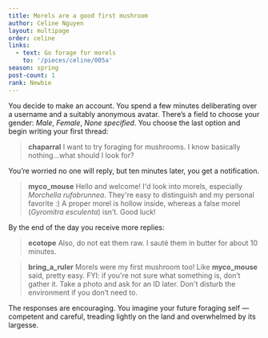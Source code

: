 ```yaml
---
title: Morels are a good first mushroom
author: Celine Nguyen
layout: multipage
order: celine
links:
  - text: Go forage for morels
    to: '/pieces/celine/005a'
season: spring
post-count: 1
rank: Newbie
---
```


You decide to make an account. You spend a few minutes deliberating over a username and a suitably anonymous avatar. There’s a field to choose your gender: *Male*, *Female*, *None specified*. You choose the last option and begin writing your first thread:

> **chaparral** I want to try foraging for mushrooms. I know basically nothing…what should I look for?

You’re worried no one will reply, but ten minutes later, you get a notification.

> **myco_mouse** Hello and welcome! I'd look into morels, especially *Morchella rufobrunnea*. They're easy to distinguish and my personal favorite :) A proper morel is hollow inside, whereas a false morel (*Gyromitra esculenta*) isn’t. Good luck!

By the end of the day you receive more replies:

> **ecotope** Also, do not eat them raw. I sauté them in butter for about 10 minutes.

> **bring_a_ruler** Morels were my first mushroom too! Like **myco_mouse** said, pretty easy. FYI: if you're not sure what something is, don’t gather it. Take a photo and ask for an ID later. Don't disturb the environment if you don’t need to.

The responses are encouraging. You imagine your future foraging self — competent and careful, treading lightly on the land and overwhelmed by its largesse.
